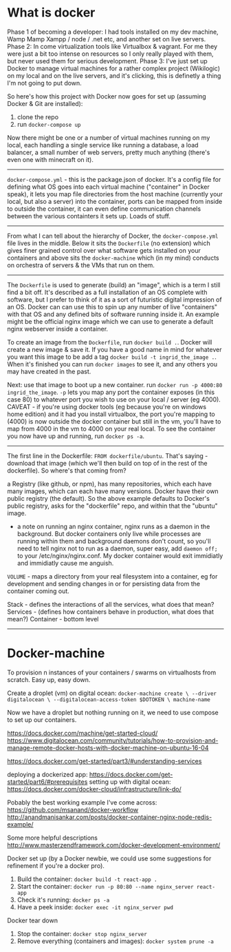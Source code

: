 # What is docker

Phase 1 of becoming a developer: I had tools installed on my dev machine, Wamp Mamp Xampp / node / .net etc, and another set on live servers.
Phase 2: In come virtualization tools like Virtualbox & vagrant. For me they were just a bit too intense on resources so I only really played with them, but never used them for serious development.
Phase 3: I've just set up Docker to manage virtual machines for a rather complex project (Wikilogic) on my local and on the live servers, and it's clicking, this is definetly a thing I'm not going to put down.

So here's how this project with Docker now goes for set up (assuming Docker & Git are installed):

1. clone the repo
2. run `docker-compose up`

Now there might be one or a number of virtual machines running on my local, each handling a single service like running a database, a load balancer, a small number of web servers, pretty much anything (there's even one with minecraft on it).

---

`docker-compose.yml` - this is the package.json of docker. It's a config file for defining what OS goes into each virtual machine ("container" in Docker speak), it lets you map file directories from the host machine (currently your local, but also a server) into the container, ports can be mapped from inside to outside the container, it can even define communication channels between the various containters it sets up. Loads of stuff.

---

From what I can tell about the hierarchy of Docker, the `docker-compose.yml` file lives in the middle. Below it sits the `Dockerfile` (no extension) which gives finer grained control over what software gets installed on your containers and above sits the `docker-machine` which (in my mind) conducts on orchestra of servers & the VMs that run on them. 

---

The `Dockerfile` is used to generate (build) an "image", which is a term I still find a bit off. It's described as a full installation of an OS complete with software, but I prefer to think of it as a sort of futuristic digital impression of an OS.  Docker can can use this to spin up any number of live "containers" with that OS and any defined bits of software running inside it. An example might be the official nginx image which we can use to generate a default nginx webserver inside a container.


To create an image from the `Dockerfile`, run `docker build .`. Docker will create a new image & save it. If you have a good name in mind for whatever you want this image to be add a tag `docker build -t ingrid_the_image .`. When it's finished you can run `docker images` to see it, and any others you may have created in the past.

Next: use that image to boot up a new container. run `docker run -p 4000:80 ingrid_the_image`. `-p` lets you map any port the container exposes (in this case 80) to whatever port you wish to use on your local / server (eg 4000). CAVEAT - if you're using docker tools (eg because you're on windows home edition) and it had you install virtualbox, the port you're mapping to (4000) is now outside the docker container but still in the vm, you'll have to map from 4000 in the vm to 4000 on your real local. To see the container you now have up and running, run `docker ps -a`.


---

The first line in the Dockerfile: `FROM dockerfile/ubuntu`. That's saying - download that image (which we'll then build on top of in the rest of the dockerfile). So where's that coming from?

a Registry (like github, or npm), has many repositories, which each have many images, which can each have many versions. Docker have their own public registry (the default). So the above example defaults to Docker's public registry, asks for the "dockerfile" repo, and within that the "ubuntu" image.

 - a note on running an nginx container, nginx runs as a daemon in the background. But docker containers only live while processes are running within them and background daemons don't count, so you'll need to tell nginx not to run as a daemon, super easy, add `daemon off;` to your /etc/nginx/nginx.conf. My docker container would exit immidiatly and immidiatly cause me anguish. 

`VOLUME` - maps a directory from your real filesystem into a container, eg for development and sending changes in or for persisting data from the container coming out.

Stack - defines the interactions of all the services, what does that mean?
Services - (defines how containers behave in production, what does that mean?)
Container - bottom level

---

# Docker-machine

To provision n instances of your containers / swarms on virtualhosts from scratch. Easy up, easy down.

Create a droplet (vm) on digital ocean:
`docker-machine create \
    --driver digitalocean \
    --digitalocean-access-token $DOTOKEN \
    machine-name`

Now we have a droplet but nothing running on it, we need to use compose to set up our containers.

https://docs.docker.com/machine/get-started-cloud/
https://www.digitalocean.com/community/tutorials/how-to-provision-and-manage-remote-docker-hosts-with-docker-machine-on-ubuntu-16-04



https://docs.docker.com/get-started/part3/#understanding-services

deploying a dockerized app: https://docs.docker.com/get-started/part6/#prerequisites
setting up with digital ocean: https://docs.docker.com/docker-cloud/infrastructure/link-do/


Pobably the best working example I've come across:
https://github.com/msanand/docker-workflow
http://anandmanisankar.com/posts/docker-container-nginx-node-redis-example/

Some more helpful descriptions
http://www.masterzendframework.com/docker-development-environment/


Docker set up (by a Docker newbie, we could use some suggestions for refinement if you're a docker pro).

1. Build the container: `docker build -t react-app .` 
2. Start the container: `docker run -p 80:80 --name nginx_server react-app`
3. Check it's running: `docker ps -a`
4. Have a peek inside: `docker exec -it nginx_server pwd`

Docker tear down
1. Stop the container: `docker stop nginx_server`
2. Remove everything (containers and images): `docker system prune -a`